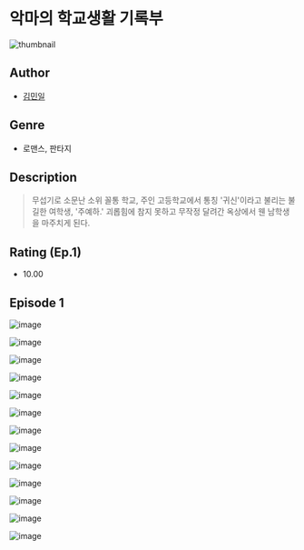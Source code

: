 # 악마의 학교생활 기록부
![thumbnail](https://image-comic.pstatic.net/user_contents_data/challenge_comic/2023/05/23/365818/upload_3618752472462931298_480x623.jpeg)

## Author
- [김민일](https://comic.naver.com/artistTitle?id=365818)

## Genre
- 로맨스, 판타지

## Description
> 무섭기로 소문난 소위 꼴통 학교, 주인 고등학교에서 통칭 '귀신'이라고 불리는 불길한 여학생, '주예하.' 괴롭힘에 참지 못하고 무작정 달려간 옥상에서 웬 남학생을 마주치게 된다.


## Rating (Ep.1)
- 10.00

## Episode 1
![image](https://image-comic.pstatic.net/user_contents_data/challenge_comic/2023/05/23/365818/upload_3558232045378614838.jpeg)

![image](https://image-comic.pstatic.net/user_contents_data/challenge_comic/2023/05/23/365818/upload_7005406619129427810.jpeg)

![image](https://image-comic.pstatic.net/user_contents_data/challenge_comic/2023/05/23/365818/upload_3847309268771813219.jpeg)

![image](https://image-comic.pstatic.net/user_contents_data/challenge_comic/2023/05/23/365818/upload_7161621035168576562.jpeg)

![image](https://image-comic.pstatic.net/user_contents_data/challenge_comic/2023/05/23/365818/upload_3544957654364938598.jpeg)

![image](https://image-comic.pstatic.net/user_contents_data/challenge_comic/2023/05/23/365818/upload_3919035900481253473.jpeg)

![image](https://image-comic.pstatic.net/user_contents_data/challenge_comic/2023/05/23/365818/upload_3472337307122754613.jpeg)

![image](https://image-comic.pstatic.net/user_contents_data/challenge_comic/2023/05/23/365818/upload_7233399160684755248.jpeg)

![image](https://image-comic.pstatic.net/user_contents_data/challenge_comic/2023/05/23/365818/upload_3487583148205027376.jpeg)

![image](https://image-comic.pstatic.net/user_contents_data/challenge_comic/2023/05/23/365818/upload_4135768136495937841.jpeg)

![image](https://image-comic.pstatic.net/user_contents_data/challenge_comic/2023/05/23/365818/upload_3761741962461406308.jpeg)

![image](https://image-comic.pstatic.net/user_contents_data/challenge_comic/2023/05/23/365818/upload_3473181727738181473.jpeg)

![image](https://image-comic.pstatic.net/user_contents_data/challenge_comic/2023/05/23/365818/upload_7305511734601867618.jpeg)
